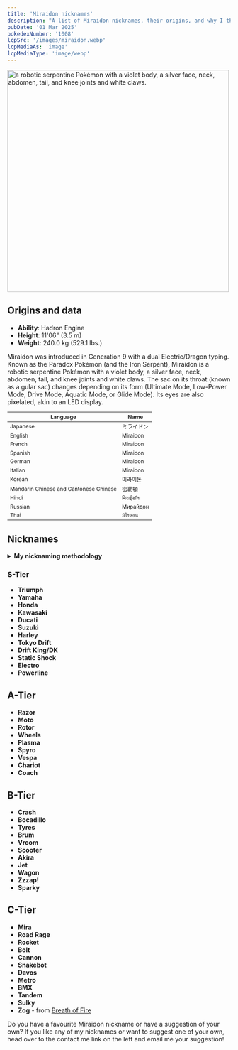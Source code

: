 ```yaml
---
title: 'Miraidon nicknames'
description: "A list of Miraidon nicknames, their origins, and why I think they're cool."
pubDate: '01 Mar 2025'
pokedexNumber: '1008'
lcpSrc: '/images/miraidon.webp'
lcpMediaAs: 'image'
lcpMediaType: 'image/webp'
---
```


<div class="img-center">
	<picture>
		<source srcset="/images/miraidon.webp" type="image/webp">
		<img src="/images/miraidon.jpg" width="500" height="500" alt="a robotic serpentine Pokémon with a violet body, a silver face, neck, abdomen, tail, and knee joints and white claws.">
	</picture>
</div>

## Origins and data
<div class="room-box">
	<div class="room-box-left">
		<ul>
			<li><strong>Ability</strong>: Hadron Engine</li>
			<li><strong>Height</strong>: 11'06" (3.5 m)</li>
			<li><strong>Weight</strong>: 240.0 kg (529.1 lbs.)</li>
		</ul>
		<p>Miraidon was introduced in Generation 9 with a dual Electric/Dragon typing. Known as the Paradox Pokémon (and the Iron Serpent), Miraidon is a robotic serpentine Pokémon with a violet body, a silver face, neck, abdomen, tail, and knee joints and white claws. The sac on its throat (known as a gular sac) changes depending on its form (Ultimate Mode, Low-Power Mode, Drive Mode, Aquatic Mode, or Glide Mode). Its eyes are also pixelated, akin to an LED display.</p>
	</div>
	<div class="room-box-right">
		<table class="room-table" style="font-size:12px">
			<thead>
				<tr>
					<th>Language</th>
					<th>Name</th>
				</tr>
			</thead>
			<tbody>
				<tr>
					<td>Japanese</td>
					<td><span lang="ja">ミライドン</span></td>
				</tr>
				<tr>
					<td>English</td>
					<td>Miraidon</td>
				</tr>
				<tr>
					<td>French</td>
					<td>Miraidon</td>
				</tr>
				<tr>
					<td>Spanish</td>
					<td>Miraidon</td>
				</tr>
				<tr>
					<td>German</td>
					<td>Miraidon</td>
				</tr>
				<tr>
					<td>Italian</td>
					<td>Miraidon</td>
				</tr>
				<tr>
					<td>Korean</td>
					<td><span lang="ko">미라이돈</span></td>
				</tr>
				<tr>
					<td>Mandarin Chinese and Cantonese Chinese</td>
					<td>密勒頓</td>
				</tr>
				<tr>
					<td>Hindi</td>
					<td>मिराईडॉन</td>
				</tr>
				<tr>
					<td>Russian</td>
					<td>Мирайдон</td>
				</tr>
				<tr>
					<td>Thai</td>
					<td>มิไรดอน</td>
				</tr>
			</tbody>
		</table>
	</div>
</div>

## Nicknames
<section class="deets">
	<details>
	<summary><strong>My nicknaming methodology</strong></summary>
	<ul>
		<li>I rank nicknames by lettered tiers: S, A, B, C, and D. S is the best and D is the worst.</li>
		<li>I may list my inspiration for a nickname so you know where they came from.</li>
	</ul>
	</details>
</section>

### S-Tier

* **Triumph**
* **Yamaha**
* **Honda**
* **Kawasaki**
* **Ducati**
* **Suzuki**
* **Harley**
* **Tokyo Drift**
* **Drift King/DK**
* **Static Shock**
* **Electro**
* **Powerline**

## A-Tier

* **Razor**
* **Moto**
* **Rotor**
* **Wheels**
* **Plasma**
* **Spyro**
* **Vespa**
* **Chariot**
* **Coach**

## B-Tier

* **Crash**
* **Bocadillo**
* **Tyres**
* **Brum**
* **Vroom**
* **Scooter**
* **Akira**
* **Jet**
* **Wagon**
* **Zzzap!**
* **Sparky**

## C-Tier

* **Mira**
* **Road Rage**
* **Rocket**
* **Bolt**
* **Cannon**
* **Snakebot**
* **Davos**
* **Metro**
* **BMX**
* **Tandem**
* **Sulky**
* **Zog** - from [Breath of Fire](/nicknames/themes/breath-of-fire/)

Do you have a favourite Miraidon nickname or have a suggestion of your own? If you like any of my nicknames or want to suggest one of your own, head over to the contact me link on the left and email me your suggestion!